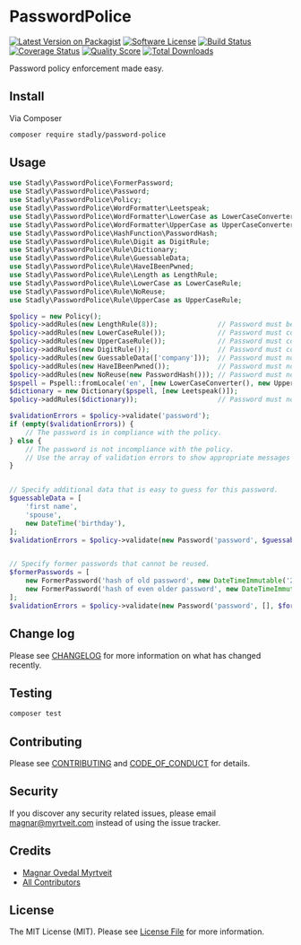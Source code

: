 # PasswordPolice

[![Latest Version on Packagist][ico-version]][link-packagist]
[![Software License][ico-license]](LICENSE.md)
[![Build Status][ico-travis]][link-travis]
[![Coverage Status][ico-scrutinizer]][link-scrutinizer]
[![Quality Score][ico-code-quality]][link-code-quality]
[![Total Downloads][ico-downloads]][link-downloads]

Password policy enforcement made easy.

## Install

Via Composer

``` bash
composer require stadly/password-police
```

## Usage

``` php
use Stadly\PasswordPolice\FormerPassword;
use Stadly\PasswordPolice\Password;
use Stadly\PasswordPolice\Policy;
use Stadly\PasswordPolice\WordFormatter\Leetspeak;
use Stadly\PasswordPolice\WordFormatter\LowerCase as LowerCaseConverter;
use Stadly\PasswordPolice\WordFormatter\UpperCase as UpperCaseConverter;
use Stadly\PasswordPolice\HashFunction\PasswordHash;
use Stadly\PasswordPolice\Rule\Digit as DigitRule;
use Stadly\PasswordPolice\Rule\Dictionary;
use Stadly\PasswordPolice\Rule\GuessableData;
use Stadly\PasswordPolice\Rule\HaveIBeenPwned;
use Stadly\PasswordPolice\Rule\Length as LengthRule;
use Stadly\PasswordPolice\Rule\LowerCase as LowerCaseRule;
use Stadly\PasswordPolice\Rule\NoReuse;
use Stadly\PasswordPolice\Rule\UpperCase as UpperCaseRule;

$policy = new Policy();
$policy->addRules(new LengthRule(8));               // Password must be at least 8 characters long.
$policy->addRules(new LowerCaseRule());             // Password must contain lower case letters.
$policy->addRules(new UpperCaseRule());             // Password must contain upper case letters.
$policy->addRules(new DigitRule());                 // Password must contain digits.
$policy->addRules(new GuessableData(['company']));  // Password must not contain data that is easy to guess.
$policy->addRules(new HaveIBeenPwned());            // Password must not be exposed in data breaches.
$policy->addRules(new NoReuse(new PasswordHash())); // Password must not have been used earlier.
$pspell = Pspell::fromLocale('en', [new LowerCaseConverter(), new UpperCaseConverter()]);
$dictionary = new Dictionary($pspell, [new Leetspeak()]);
$policy->addRules($dictionary));                    // Password must not contain dictionary words.

$validationErrors = $policy->validate('password');
if (empty($validationErrors)) {
    // The password is in compliance with the policy.
} else {
    // The password is not incompliance with the policy.
    // Use the array of validation errors to show appropriate messages to the user.
}


// Specify additional data that is easy to guess for this password.
$guessableData = [
    'first name',
    'spouse',
    new DateTime('birthday'),
];
$validationErrors = $policy->validate(new Password('password', $guessableData));


// Specify former passwords that cannot be reused.
$formerPasswords = [
    new FormerPassword('hash of old password', new DateTimeImmutable('2018-11-30')),
    new FormerPassword('hash of even older password', new DateTimeImmutable('2010-08-23')),
];
$validationErrors = $policy->validate(new Password('password', [], $formerPasswords));
```

## Change log

Please see [CHANGELOG](CHANGELOG.md) for more information on what has changed recently.

## Testing

``` bash
composer test
```

## Contributing

Please see [CONTRIBUTING](CONTRIBUTING.md) and [CODE_OF_CONDUCT](CODE_OF_CONDUCT.md) for details.

## Security

If you discover any security related issues, please email magnar@myrtveit.com instead of using the issue tracker.

## Credits

- [Magnar Ovedal Myrtveit][link-author]
- [All Contributors][link-contributors]

## License

The MIT License (MIT). Please see [License File](LICENSE.md) for more information.

[ico-version]: https://img.shields.io/packagist/v/stadly/password-police.svg?style=flat-square
[ico-license]: https://img.shields.io/badge/license-MIT-brightgreen.svg?style=flat-square
[ico-travis]: https://img.shields.io/travis/Stadly/PasswordPolice/master.svg?style=flat-square
[ico-scrutinizer]: https://img.shields.io/scrutinizer/coverage/g/Stadly/PasswordPolice.svg?style=flat-square
[ico-code-quality]: https://img.shields.io/scrutinizer/g/Stadly/PasswordPolice.svg?style=flat-square
[ico-downloads]: https://img.shields.io/packagist/dt/stadly/password-police.svg?style=flat-square

[link-packagist]: https://packagist.org/packages/stadly/password-police
[link-travis]: https://travis-ci.org/Stadly/PasswordPolice
[link-scrutinizer]: https://scrutinizer-ci.com/g/Stadly/PasswordPolice/code-structure
[link-code-quality]: https://scrutinizer-ci.com/g/Stadly/PasswordPolice
[link-downloads]: https://packagist.org/packages/stadly/password-police
[link-author]: https://github.com/Stadly
[link-contributors]: ../../contributors
